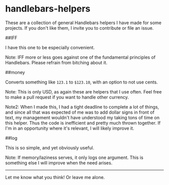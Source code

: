handlebars-helpers
==============

These are a collection of general Handlebars helpers I have made for some projects.  If you don't like them, I invite you to contribute or file an issue.

##IFF

I have this one to be especially convenient.

Note:  IFF more or less goes against one of the fundamental principles of Handlebars.  Please refrain from bitching about it.

##money

Converts something like ```123.1``` to ```$123.10```, with an option to not use cents.

Note:  This is only USD, as again these are helpers that I use often.  Feel free to make a pull request if you want to handle other currency.

Note2:  When I made this, I had a tight deadline to complete a lot of things, and since all that was expected of me was to add dollar signs in front of text, my management wouldn't have understood my taking tons of time on this helper.  Thus the code is inefficient and pretty much thrown together.  If I'm in an opportunity where it's relevant, I will likely improve it.

##log

This is so simple, and yet obviously useful.

Note:  If memory/laziness serves, it only logs one argument.  This is something else I will improve when the need arises.

----------------
Let me know what you think!  Or leave me alone.

